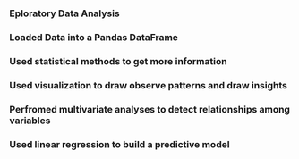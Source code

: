 ### Eploratory Data Analysis
### Loaded Data into a Pandas DataFrame
### Used statistical methods to get more information
### Used visualization to draw observe patterns and draw insights
### Perfromed multivariate analyses to detect relationships among variables
### Used linear regression to build a predictive model
